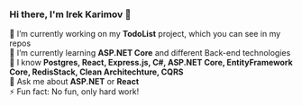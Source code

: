 ### Hi there, I'm Irek Karimov 👋

🔭 I’m currently working on my **TodoList** project, which you can see in my repos\
🌱 I’m currently learning **ASP.NET Core** and different Back-end technologies\
📖 I know **Postgres, React, Express.js, C#, ASP.NET Core, EntityFramework Core, RedisStack, Clean Architechture, CQRS**\
💬 Ask me about **ASP.NET** or **React**\
⚡ Fun fact: No fun, only hard work!

